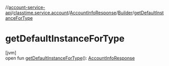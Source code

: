 //[account-service-api](../../../../index.md)/[classtime.service.account](../../index.md)/[AccountInfoResponse](../index.md)/[Builder](index.md)/[getDefaultInstanceForType](get-default-instance-for-type.md)

# getDefaultInstanceForType

[jvm]\
open fun [getDefaultInstanceForType](get-default-instance-for-type.md)(): [AccountInfoResponse](../index.md)

